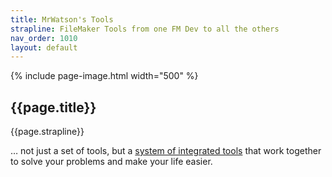 ```yaml
---
title: MrWatson's Tools
strapline: FileMaker Tools from one FM Dev to all the others
nav_order: 1010
layout: default
---
```

{% include page-image.html width="500" %}

## {{page.title}}

{{page.strapline}}

… not just a set of tools, but a [system of integrated tools](a-system-of-integrated-tools.html) that work together to solve your problems and make your life easier.
